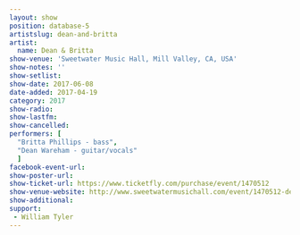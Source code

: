 ```yaml
---
layout: show
position: database-5
artistslug: dean-and-britta
artist:
  name: Dean & Britta
show-venue: 'Sweetwater Music Hall, Mill Valley, CA, USA'
show-notes: ''
show-setlist: 
show-date: 2017-06-08
date-added: 2017-04-19
category: 2017
show-radio: 
show-lastfm: 
show-cancelled: 
performers: [
  "Britta Phillips - bass",
  "Dean Wareham - guitar/vocals"
  ]
facebook-event-url: 
show-poster-url: 
show-ticket-url: https://www.ticketfly.com/purchase/event/1470512
show-venue-website: http://www.sweetwatermusichall.com/event/1470512-dean-britta-mill-valley/
show-additional: 
support:
 - William Tyler
---
```


